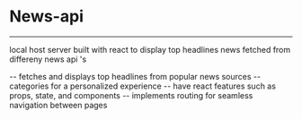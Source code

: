 # News-api
-----------------
local host server built with react to display top headlines news fetched from differeny news api 's 

-- fetches and displays top headlines from popular news sources
-- categories for a personalized experience
-- have react features such as props, state, and components
-- implements routing for seamless navigation between pages
